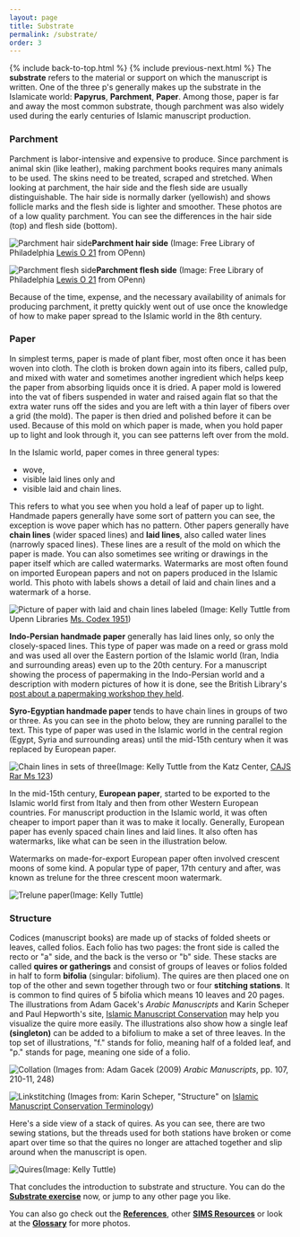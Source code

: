 ```yaml
---
layout: page
title: Substrate
permalink: /substrate/
order: 3
---
```

{% include back-to-top.html %}
{% include previous-next.html %}
The **substrate** refers to the material or support on which the manuscript is written. One of the three p's generally makes up the substrate in the Islamicate world: **Papyrus**, **Parchment**, **Paper**. Among those, paper is far and away the most common substrate, though parchment was also widely used during the early centuries of Islamic manuscript production.

### Parchment
Parchment is labor-intensive and expensive to produce. Since parchment is animal skin (like leather), making parchment books requires many animals to be used. The skins need to be treated, scraped and stretched. When looking at parchment, the hair side and the flesh side are usually distinguishable. The hair side is normally darker (yellowish) and shows follicle marks and the flesh side is lighter and smoother. These photos are of a low quality parchment. You can see the differences in the hair side (top) and flesh side (bottom).

![Parchment hair side](http://openn.library.upenn.edu/Data/0023/lewis_o_021/data/web/6970_0008_web.jpg)**Parchment hair side** (Image: Free Library of Philadelphia [Lewis O 21](http://openn.library.upenn.edu/Data/0023/html/lewis_o_021.html) from OPenn)

![Parchment flesh side](http://openn.library.upenn.edu/Data/0023/lewis_o_021/data/web/6970_0009_web.jpg)**Parchment flesh side** (Image: Free Library of Philadelphia [Lewis O 21](http://openn.library.upenn.edu/Data/0023/html/lewis_o_021.html) from OPenn)

Because of the time, expense, and the necessary availability of animals for producing parchment, it pretty quickly went out of use once the knowledge of how to make paper spread to the Islamic world in the 8th century.

### Paper
In simplest terms, paper is made of plant fiber, most often once it has been woven into cloth. The cloth is broken down again into its fibers, called pulp, and mixed with water and sometimes another ingredient which helps keep the paper from absorbing liquids once it is dried. A paper mold is lowered into the vat of fibers suspended in water and raised again flat so that the extra water runs off the sides and you are left with a thin layer of fibers over a grid (the mold). The paper is then dried and polished before it can be used. Because of this mold on which paper is made, when you hold paper up to light and look through it, you can see patterns left over from the mold.

In the Islamic world, paper comes in three general types:
- wove,
- visible laid lines only and
- visible laid and chain lines.

This refers to what you see when you hold a leaf of paper up to light. Handmade papers generally have some sort of pattern you can see, the exception is wove paper which has no pattern. Other papers generally have **chain lines** (wider spaced lines) and **laid lines**, also called water lines (narrowly spaced lines). These lines are a result of the mold on which the paper is made. You can also sometimes see writing or drawings in the paper itself which are called watermarks. Watermarks are most often found on imported European papers and not on papers produced in the Islamic world. This photo with labels shows a detail of laid and chain lines and a watermark of a horse.

![Picture of paper with laid and chain lines labeled](/islamicmss/assets/laid-and-chain-lines.jpg)
(Image: Kelly Tuttle from Upenn Libraries [Ms. Codex 1951](http://openn.library.upenn.edu/Data/0002/html/mscodex1951.html))

**Indo-Persian handmade paper** generally has laid lines only, so only the closely-spaced lines. This type of paper was made on a reed or grass mold and was used all over the Eastern portion of the Islamic world (Iran, India and surrounding areas) even up to the 20th century. For a manuscript showing the process of papermaking in the Indo-Persian world and a description with modern pictures of how it is done, see the British Library's [post about a papermaking workshop they held](https://britishlibrary.typepad.co.uk/collectioncare/2015/04/making-islamic-style-paper.html).

**Syro-Egyptian handmade paper** tends to have chain lines in groups of two or three. As you can see in the photo below, they are running parallel to the text. This type of paper was used in the Islamic world in the central region (Egypt, Syria and surrounding areas) until the mid-15th century when it was replaced by European paper.

![Chain lines in sets of three](/islamicmss/assets/chain-lines-in3.jpg)(Image: Kelly Tuttle from the Katz Center, [CAJS Rar Ms 123](http://openn.library.upenn.edu/Data/0002/html/kcajs_rar_ms123.html))

In the mid-15th century, **European paper**, started to be exported to the Islamic world first from Italy and then from other Western European countries. For manuscript production in the Islamic world, it was often cheaper to import paper than it was to make it locally. Generally, European paper has evenly spaced chain lines and laid lines. It also often has watermarks, like what can be seen in the illustration below.

Watermarks on made-for-export European paper often involved crescent moons of some kind. A popular type of paper, 17th century and after, was known as trelune for the three crescent moon watermark.

![Trelune paper](/islamicmss/assets/trelune.JPG)(Image: Kelly Tuttle)

### Structure

Codices (manuscript books) are made up of stacks of folded sheets or leaves, called folios. Each folio has two pages: the front side is called the recto or "a" side, and the back is the verso or "b" side. These stacks are called **quires or gatherings** and consist of groups of leaves or folios folded in half to form **bifolia** (singular: bifolium). The quires are then placed one on top of the other and sewn together through two or four **stitching stations**. It is common to find quires of 5 bifolia which means 10 leaves and 20 pages. The illustrations from Adam Gacek's *Arabic Manuscripts* and Karin Scheper and Paul Hepworth's site, [Islamic Manuscript Conservation](https://www.islamicmanuscriptconservation.org/index.html) may help you visualize the quire more easily. The illustrations also show how a single leaf **(singleton)** can be added to a bifolium to make a set of three leaves. In the top set of illustrations, "f." stands for folio, meaning half of a folded leaf, and "p." stands for page, meaning one side of a folio.

![Collation](/islamicmss/assets/codices.jpg)
(Images from: Adam Gacek (2009) *Arabic Manuscripts*, pp. 107, 210-11, 248)

![Linkstitching](/islamicmss/assets/Linkstitch.jpg)
(Images from: Karin Scheper, "Structure" on [Islamic Manuscript Conservation Terminology](https://www.islamicmanuscriptconservation.org/terminology/structure-en.html))

Here's a side view of a stack of quires. As you can see, there are two sewing stations, but the threads used for both stations have broken or come apart over time so that the quires no longer are attached together and slip around when the manuscript is open.

![Quires](/islamicmss/assets/quires.jpg)(Image: Kelly Tuttle)

That concludes the introduction to substrate and structure. You can do the [**Substrate exercise**](https://forms.gle/EFyS51SgMQTCQM9n8) now, or jump to any other page you like.

You can also go check out the [**References**](/islamicmss/references/), other [**SIMS Resources**](/islamicmss/sims/) or look at the [**Glossary**](/islamicmss/glossary/) for more photos.
